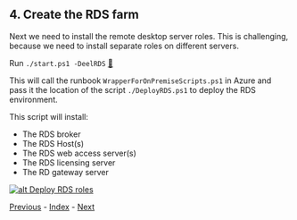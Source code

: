## 4. Create the RDS farm

Next we need to install the remote desktop server roles. This is challenging, because we need to install separate roles on different servers.

Run `./start.ps1 -DeelRDS` [:memo:](../scripts/DeployRDS.ps1)

This will call the runbook `WrapperForOnPremiseScripts.ps1` in Azure and pass it the location of the script `./DeployRDS.ps1` to deploy the RDS environment. 

This script will install:

- The RDS broker
- The RDS Host(s)
- The RDS web access server(s)
- The RDS licensing server
- The RD gateway server
  
[![alt Deploy RDS roles](https://i.ytimg.com/vi/lhteHNb5iQI/sddefault.jpg)](https://youtu.be/lhteHNb5iQI)

[Previous](./3.RequestCertificateForTheEnvironment.md) - [Index](./index.md) - [Next](./5.PublishTheRDSAppllications.md)